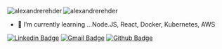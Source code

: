 <img align="left" src="https://github-readme-stats.vercel.app/api?username=alexandrerehder&show_icons=true&locale=en&theme=merko" alt="alexandrerehder" /></p>
<p><img align="right-center" src="https://github-readme-stats.vercel.app/api/top-langs?username=alexandrerehder&show_icons=true&locale=en&layout=compact&theme=dark" alt="alexandrerehder"/></p>

- 🌱 I’m currently learning ...Node.JS, React, Docker, Kubernetes, AWS


[![Linkedin Badge](https://img.shields.io/badge/-LinkedIn-blue?style=flat-square&logo=Linkedin&logoColor=white&link=https://www.linkedin.com/in/alexandre-rehder-900312166/)](https://www.linkedin.com/in/alexandre-rehder-900312166/)
[![Gmail Badge](https://img.shields.io/badge/-Gmail-c14438?style=flat-square&logo=Gmail&logoColor=white&link=mailto:seu_email)](mailto:rehderync@gmail.com)
[![Github Badge](https://img.shields.io/badge/-Github-000?style=flat-square&logo=Github&logoColor=white&link=https://github.com/Alexandrerehder)](https://github.com/Alexandrerehder)



